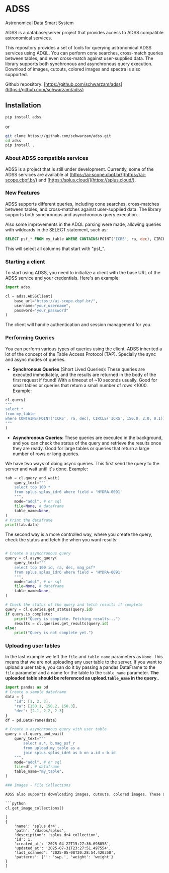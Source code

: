 # ADSS
Astronomical Data Smart System

ADSS is a database/server project that provides access to ADSS compatible astronomical services.

This repository provides a set of tools for querying astronomical ADSS services using ADQL. You can perform cone searches, cross-match queries between tables, and even cross-match against user-supplied data. The library supports both synchronous and asynchronous query execution. Download of images, cutouts, colored images and spectra is also supported.

Github repository: [https://github.com/schwarzam/adss](https://github.com/schwarzam/adss)

## Installation

```bash
pip install adss
```

or

```bash
git clone https://github.com/schwarzam/adss.git
cd adss
pip install .
```


### About ADSS compatible services

ADSS is a project that is still under development. Currently, some of the ADSS services are available at [https://ai-scope.cbpf.br/](https://ai-scope.cbpf.br/) and [https://splus.cloud/](https://splus.cloud/). 

### New Features

ADSS supports different queries, including cone searches, cross-matches between tables, and cross-matches against user-supplied data. The library supports both synchronous and asynchronous query execution.

Also some improvements in the ADQL parsing were made, allowing queries with wildcards in the SELECT statement, such as:

```sql
SELECT psf_* FROM my_table WHERE CONTAINS(POINT('ICRS', ra, dec), CIRCLE('ICRS', 150.0, 2.0, 0.1))=1
```

This will select all columns that start with "psf_".


### Starting a client

To start using ADSS, you need to initialize a client with the base URL of the ADSS service and your credentials. Here's an example:

```python
import adss

cl = adss.ADSSClient(
    base_url="https://ai-scope.cbpf.br/", 
    username="your_username",
    password="your_password"
)
```

The client will handle authentication and session management for you. 

### Performing Queries

You can perform various types of queries using the client. ADSS inherited a lot of the concept of the Table Access Protocol (TAP). Specially the sync and async modes of queries. 

- **Synchronous Queries** (Short Lived Queries): These queries are executed immediately, and the results are returned in the body of the first request if found! With a timeout of ~10 seconds usually. Good for small tables or queries that return a small number of rows <1000. Example:

```python
cl.query(
"""
select * 
from my_table 
where CONTAINS(POINT('ICRS', ra, dec), CIRCLE('ICRS', 150.0, 2.0, 0.1))=1
"""
)
```

- **Asynchronous Queries**: These queries are executed in the background, and you can check the status of the query and retrieve the results once they are ready. Good for large tables or queries that return a large number of rows or long queries.

We have two ways of doing async queries. This first send the query to the server and wait until it's done. Example:

```python
tab = cl.query_and_wait(
    query_text="""
    select top 100 * 
    from splus.splus_idr6 where field = 'HYDRA-0091'
    """,
    mode="adql", # or sql
    file=None, # dataframe
    table_name=None,
)
# Print the dataframe
print(tab.data)
```

The second way is a more controlled way, where you create the query, check the status and fetch the when you want results:

```python

# Create a asynchronous query
query = cl.async_query(
    query_text="""
    select top 100 id, ra, dec, mag_psf* 
    from splus.splus_idr6 where field = 'HYDRA-0091'
    """, 
    mode="adql", # or sql
    file=None, # dataframe
    table_name=None, 
)

# Check the status of the query and fetch results if complete
query = cl.queries.get_status(query.id)
if query.is_complete:
    print("Query is complete. Fetching results...")
    results = cl.queries.get_results(query.id)
else:
    print("Query is not complete yet.")

```

### Uploading user tables

In the last example we left the `file` and `table_name` parameters as `None`. This means that we are not uploading any user table to the server. If you want to upload a user table, you can do it by passing a pandas DataFrame to the `file` parameter and a name for the table to the `table_name` parameter. **The uploaded table should be referenced as upload.`table_name` in the query.**.

```python
import pandas as pd
# Create a sample dataframe
data = {
    "id": [1, 2, 3],
    "ra": [150.1, 150.2, 150.3],
    "dec": [2.1, 2.2, 2.3]
}
df = pd.DataFrame(data)

# Create a asynchronous query with user table
query = cl.query_and_wait(
    query_text="""
        select a.*, b.mag_psf_r 
        from upload.my_table as a
        join splus.splus_idr6 as b on a.id = b.id
    """,
    mode="adql", # or sql
    file=df, # dataframe
    table_name="my_table",
)

### Images - File Collections

ADSS also supports downloading images, cutouts, colored images. These are handled as Collections. You can list the available file collections in the database metadata:

```python
cl.get_image_collections()
```

```
[
{
    'name': 'splus dr4',
    'path': '/dados/splus',
    'description': 'splus dr4 collection',
    'id': 1,
    'created_at': '2025-04-22T15:27:36.698058',
    'updated_at': '2025-07-31T23:27:51.497554',
    'last_scanned': '2025-05-08T20:28:54.420350',
    'patterns': {'': 'swp.', 'weight': 'weight'}
}
]
```

